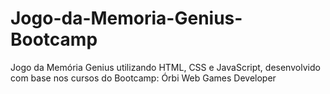 # Jogo-da-Memoria-Genius-Bootcamp
Jogo da Memória Genius utilizando HTML, CSS e JavaScript, desenvolvido com base nos cursos do Bootcamp: Órbi Web Games Developer
